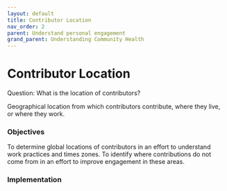 ```yaml
---
layout: default
title: Contributor Location
nav_order: 2
parent: Understand personal engagement
grand_parent: Understanding Community Health
---
```


# Contributor Location
Question: What is the location of contributors?

Geographical location from which contributors contribute, where they live, or where they work.

### Objectives
To determine global locations of contributors in an effort to understand work practices and times zones. To identify where contributions do not come from in an effort to improve engagement in these areas.

### Implementation